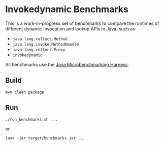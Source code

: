 # Invokedynamic Benchmarks

This is a work-in-progress set of benchmarks to compare the runtimes of different dynamic
invocation and lookup APIs in Java, such as:

* `java.lang.reflect.Method`
* `java.lang.invoke.MethodHandle`
* `java.lang.reflect.Proxy`
* `invokedynamic`

All benchmarks use the [Java Microbenchmarking Harness][jmh].


## Build

    mvn clean package

## Run

    ./run_benchmarks.sh ...

or

    java -jar target/benchmarks.jar ...


[jmh]: http://openjdk.java.net/projects/code-tools/jmh/
